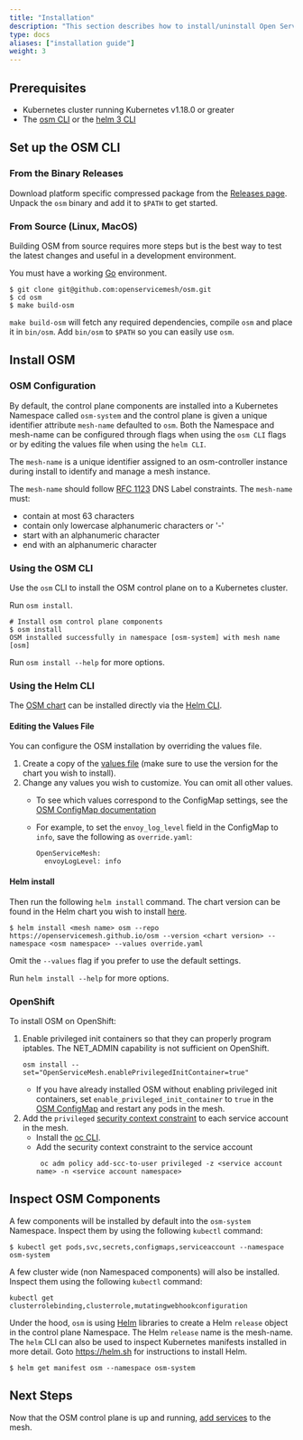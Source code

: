 ```yaml
---
title: "Installation"
description: "This section describes how to install/uninstall Open Service Mesh (OSM) on a Kubernetes cluster using the `osm` CLI."
type: docs
aliases: ["installation guide"]
weight: 3
---
```


## Prerequisites

- Kubernetes cluster running Kubernetes v1.18.0 or greater
- The [osm CLI](#set-up-the-osm-cli) or the [helm 3 CLI](https://helm.sh/docs/intro/install/)

## Set up the OSM CLI

### From the Binary Releases

Download platform specific compressed package from the [Releases page](https://github.com/openservicemesh/osm/releases).
Unpack the `osm` binary and add it to `$PATH` to get started.

### From Source (Linux, MacOS)

Building OSM from source requires more steps but is the best way to test the latest changes and useful in a development environment.

You must have a working [Go](https://golang.org/doc/install) environment.

```console
$ git clone git@github.com:openservicemesh/osm.git
$ cd osm
$ make build-osm
```

`make build-osm` will fetch any required dependencies, compile `osm` and place it in `bin/osm`. Add `bin/osm` to `$PATH` so you can easily use `osm`.

## Install OSM

### OSM Configuration
By default, the control plane components are installed into a Kubernetes Namespace called `osm-system` and the control plane is given a unique identifier attribute `mesh-name` defaulted to `osm`. Both the Namespace and mesh-name can be configured through flags when using the `osm CLI` flags or by editing the values file when using the `helm CLI`.

The `mesh-name` is a unique identifier assigned to an osm-controller instance during install to identify and manage a mesh instance.

The `mesh-name` should follow [RFC 1123](https://tools.ietf.org/html/rfc1123) DNS Label constraints. The `mesh-name` must:
- contain at most 63 characters
- contain only lowercase alphanumeric characters or '-'
- start with an alphanumeric character
- end with an alphanumeric character

### Using the OSM CLI
Use the `osm` CLI to install the OSM control plane on to a Kubernetes cluster.

Run `osm install`.

```console
# Install osm control plane components
$ osm install
OSM installed successfully in namespace [osm-system] with mesh name [osm]
```

Run `osm install --help` for more options.

### Using the Helm CLI
The [OSM chart](https://github.com/openservicemesh/osm/tree/release-v0.8/charts/osm) can be installed directly via the [Helm CLI](https://helm.sh/docs/intro/install/).

#### Editing the Values File
You can configure the OSM installation by overriding the values file.
1. Create a copy of the [values file](https://github.com/openservicemesh/osm/blob/release-v0.8/charts/osm/values.yaml) (make sure to use the version for the chart you wish to install).
1. Change any values you wish to customize. You can omit all other values.
   - To see which values correspond to the ConfigMap settings, see the [OSM ConfigMap documentation](../osm_config_map.md)

   - For example, to set the `envoy_log_level` field in the ConfigMap to `info`, save the following as `override.yaml`:
     ```
     OpenServiceMesh:
       envoyLogLevel: info
     ```

#### Helm install
Then run the following `helm install` command. The chart version can be found in the Helm chart you wish to install [here](https://github.com/openservicemesh/osm/blob/release-v0.8/charts/osm/Chart.yaml#L17).

```console
$ helm install <mesh name> osm --repo https://openservicemesh.github.io/osm --version <chart version> --namespace <osm namespace> --values override.yaml
```

Omit the `--values` flag if you prefer to use the default settings.

Run `helm install --help` for more options.

### OpenShift

To install OSM on OpenShift:
1. Enable privileged init containers so that they can properly program iptables. The NET_ADMIN capability is not sufficient on OpenShift.
    ```shell
    osm install --set="OpenServiceMesh.enablePrivilegedInitContainer=true"
    ```
    - If you have already installed OSM without enabling privileged init containers, set `enable_privileged_init_container` to `true` in the [OSM ConfigMap](../osm_config_map.md) and restart any pods in the mesh.
1. Add the `privileged` [security context constraint](https://docs.openshift.com/container-platform/4.7/authentication/managing-security-context-constraints.html) to each service account in the mesh.
    - Install the [oc CLI](https://docs.openshift.com/container-platform/4.7/cli_reference/openshift_cli/getting-started-cli.html).
    - Add the security context constraint to the service account
       ```shell
        oc adm policy add-scc-to-user privileged -z <service account name> -n <service account namespace>
       ```

## Inspect OSM Components

A few components will be installed by default into the `osm-system` Namespace. Inspect them by using the following `kubectl` command:

```console
$ kubectl get pods,svc,secrets,configmaps,serviceaccount --namespace osm-system
```

A few cluster wide (non Namespaced components) will also be installed. Inspect them using the following `kubectl` command:

```console
kubectl get clusterrolebinding,clusterrole,mutatingwebhookconfiguration
```

Under the hood, `osm` is using [Helm](https://helm.sh) libraries to create a Helm `release` object in the control plane Namespace. The Helm `release` name is the mesh-name. The `helm` CLI can also be used to inspect Kubernetes manifests installed in more detail. Goto https://helm.sh for instructions to install Helm.

```console
$ helm get manifest osm --namespace osm-system
```

## Next Steps

Now that the OSM control plane is up and running, [add services](../onboard_services/) to the mesh.
